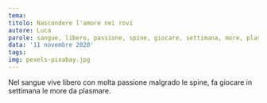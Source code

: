 ```yaml
---
tema:
titolo: Nascondere l'amore nei rovi
autore: Luca
parole: sangue, libero, passione, spine, giocare, settimana, more, plasmare
data: '11 novembre 2020'
tags: 
img: pexels-pixabay.jpg
---
```

Nel sangue vive libero con molta passione malgrado le spine, fa giocare in settimana le more da plasmare.
